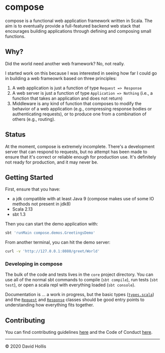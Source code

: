 # compose

compose is a functional web application framework written in Scala. The aim is to eventually provide a full-featured backend web stack that encourages building applications through defining and composing small functions.


## Why?

Did the world need another web framework? No, not really.

I started work on this because I was interested in seeing how far I could go in building a web frameowrk based on three principles:

  1. A web application is just a function of type `Request => Response`
  2. A web server is just a function of type `Application => Nothing` (i.e., a function that takes an application and does not return)
  3. Middleware is any kind of function that composes to modify the behavior of a web application (e.g., compressing response bodies or authenticating requests), or to produce one from a combination of others (e.g., routing).


## Status

At the moment, compose is extremely incomplete. There's a development server that can respond to requests, but no attempt has been made to ensure that it's correct or reliable enough for production use. It's definitely not ready for production, and it may never be.


## Getting Started

First, ensure that you have:

  - a jdk compatible with at least Java 9 (compose makes use of some IO methods not present in jdk8)
  - Scala 2.13
  - sbt 1.3

Then you can start the demo application with:

```bash
sbt 'runMain compose.demos.GreetingsDemo'
```

From another terminal, you can hit the demo server:

```bash
curl -v 'http://127.0.0.1:8080/greet/World'
```

### Developing in compose

The bulk of the code and tests lives in the `core` project directory. You can use all of the normal sbt commands to compile (`sbt compile`), run tests (`sbt test`), or open a scala repl with everything loaded (`sbt console`).

Documentation is ... a work in progress, but the basic types ([`types.scala`](core/src/main/scala/compose/types.scala)) and the [`Request`](core/src/main/scala/compose/http/Request.scala) and [`Response`](core/src/main/scala/compose/http/Response.scala) classes should be good entry points to understanding how everything fits together.

## Contributing

You can find contributing guidelines [here](CONTRIBUTING.md) and the Code of Conduct [here](CODE_OF_CONDUCT.md).

 * * *

 &copy; 2020 David Hollis
